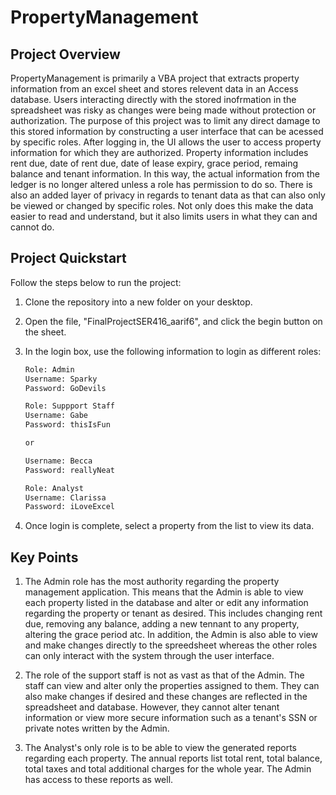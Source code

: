 # PropertyManagement


## Project Overview
PropertyManagement is primarily a VBA project that extracts property information from an excel sheet and stores relevent data in an Access database. Users interacting directly with the stored inofrmation in the spreadsheet was risky as changes were being made without protection or authorization. The purpose of this project was to limit any direct damage to this stored information by constructing a user interface that can be acessed by specific roles. After logging in, the UI allows the user to access property information for which they are authorized. Property information includes rent due, date of rent due, date of lease expiry, grace period, remaing balance and tenant information. In this way, the actual information from the ledger is no longer altered unless a role has permission to do so. There is also an added layer of privacy in regards to tenant data as that can also only be viewed or changed by specific roles. Not only does this make the data easier to read and understand, but it also limits users in what they can and cannot do. 

## Project Quickstart
Follow the steps below to run the project:
1. Clone the repository into a new folder on your desktop.
2. Open the file, "FinalProjectSER416_aarif6", and click the begin button on the sheet.
3. In the login box, use the following information to login as different roles:
   
     ```bash
     Role: Admin
     Username: Sparky
     Password: GoDevils
    ```
     ```bash
     Role: Suppport Staff
     Username: Gabe
     Password: thisIsFun

     or

     Username: Becca
     Password: reallyNeat
    ```
     ```bash
     Role: Analyst
     Username: Clarissa
     Password: iLoveExcel
    ```
     
5. Once login is complete, select a property from the list to view its data.

## Key Points
1. The Admin role has the most authority regarding the property management application. This means that the Admin is able to view each property listed in the database and alter or edit any information regarding the property or tenant as desired. This includes changing rent due, removing any balance, adding a new tennant to any property, altering the grace period atc. In addition, the Admin is also able to view and make changes directly to the spreedsheet whereas the other roles can only interact with the system through the user interface.
   
2. The role of the support staff is not as vast as that of the Admin. The staff can view and alter only the properties assigned to them. They can also make changes if desired and these changes are reflected in the spreadsheet and database. However, they cannot alter tenant information or view more secure information such as a tenant's SSN or private notes written by the Admin.
   
3. The Analyst's only role is to be able to view the generated reports regarding each property. The annual reports list total rent, total balance, total taxes and total additional charges for the whole year. The Admin has access to these reports as well. 
